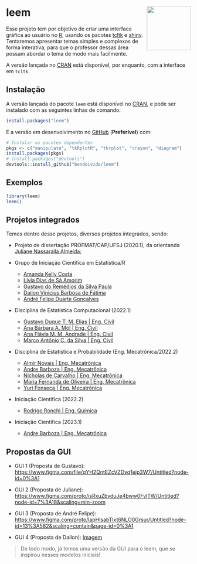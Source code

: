
<!-- README.md is generated from README.Rmd. Please edit that file -->

# leem <img src="man/figures/logo.png" align="right" alt="" width="120" />

Esse projeto tem por objetivo de criar uma interface gráfica ao usuário
no [R](http://r-project.org/), usando os pacotes
[tcltk](http://r-project.org/) e [shiny](https://shiny.rstudio.com/).
Tentaremos apresentar temas simples e complexos de forma interativa,
para que o professor dessas área possam abordar o tema de modo mais
facilmente.

A versão lançada no [CRAN](https://CRAN.R-project.org) está disponível,
por enquanto, com a interface em `tcltk`.

## Instalação

A versão lançada do pacote `leem` está disponível no
[CRAN](https://CRAN.R-project.org), e pode ser instalado com as
seguintes linhas de comando:

``` r
install.packages("leem")
```

E a versão em desenvolvimento no [GitHub](https://github.com/)
(**Preferível**) com:

``` r
# Instalar os pacotes dependentes
pkgs <- c("manipulate", "tkRplotR", "tkrplot", "crayon", "diagram")
install.packages(pkgs)
# install.packages("devtools")
devtools::install_github("bendeivide/leem")
```

## Exemplos

``` r
library(leem)
leem()
```

## Projetos integrados

Temos dentro desse projetos, diversos projetos integrados, sendo:

- Projeto de dissertação PROFMAT/CAP/UFSJ (2020.1), da orientanda
  [Juliane Nassaralla Almeida](http://lattes.cnpq.br/5176118169651142);

- Grupo de Iniciação Científica em Estatística/R

  - [Amanda Kelly Costa](https://www.linkedin.com/in/amandakellycosta/)
  - [Lívia Dias de Sá Amorim](https://www.linkedin.com/in/líviasdias/)
  - [Gustavo do Remédios da Silva
    Paula](https://www.linkedin.com/in/gustavo-dos-remédios-da-silva-paula-995a04181)
  - [Dailon Vinicius Barbosa de
    Fátima](linkedin.com/in/dailon-vinicius-6502a9207)
  - [André Felipe Duarte
    Gonçalves](https://www.linkedin.com/in/andrefdg/)

- Disciplina de Estatística Computacional (2022.1)

  - [Gustavo Duque T. M. Elias \| Eng.
    Civil](https://gustavodtme.github.io/)
  - [Ana Bárbara A. Mól \| Eng.
    Civil](https://anabmol.github.io/discestcomp)
  - [Ana Flávia M. M. Andrade \| Eng.
    Civil](https://anaf08.github.io/discestcomp/)
  - [Marco Antônio C. da Silva \| Eng.
    Civil](https://mac8320.github.io/)

- Disciplina de Estatística e Probabilidade (Eng. Mecatrônica/2022.2)

  - [Almir Novais \| Eng. Mecatrônica](https://almirns.github.io/)
  - [Andre Barboza \| Eng. Mecatrônica](https://andrebzf.github.io/)
  - [Nicholas de Carvalho \| Eng.
    Mecatrônica](https://nicholascmf.github.io/)
  - [Maria Fernanda de Oliveira \| Eng.
    Mecatrônica](https://mariafernandadeoliveira.github.io/)
  - [Yuri Fonseca \| Eng. Mecatrônica](https://yurovskyy.github.io/)

- Iniciação Científica (2022.2)

  - [Rodrigo Ronchi \| Eng. Química](https://github.com/RodrigoRonchi)

- Iniciação Científica (2023.1)

  - [Andre Barboza \| Eng. Mecatrônica](https://andrebzf.github.io/)

## Propostas da GUI

- GUI 1 (Proposta de Gustavo):
  <https://www.figma.com/file/qYH2QntEZcVZDvq1ejp3W7/Untitled?node-id=0%3A1>

- GUI 2 (Proposta de Juliane):
  <https://www.figma.com/proto/isRxuZbvduJe4bww0FvlTW/Untitled?node-id=7%3A18&scaling=min-zoom>

- GUI 3 (Proposta de André Felipe):
  <https://www.figma.com/proto/lapHIsabTlxt6NLO0Grsur/Untitled?node-id=13%3A582&scaling=contain&page-id=0%3A1>

- GUI 4 (Proposta de Dailon): [Imagem](images/gui-dailon.jpeg)

> De todo modo, já temos uma versão da GUI para o leem, que se inspirou
> nesses modelos iniciais!
